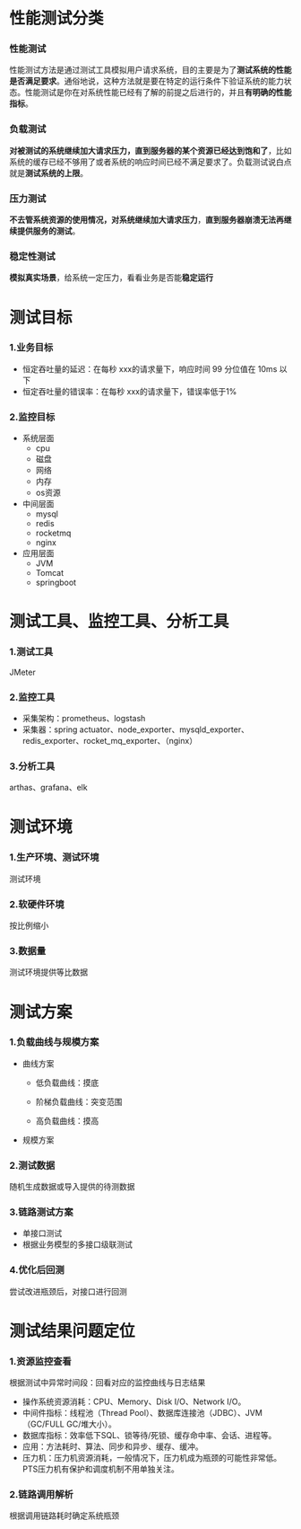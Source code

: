 # 性能测试分类

### 性能测试

性能测试方法是通过测试工具模拟用户请求系统，目的主要是为了**测试系统的性能是否满足要求**。通俗地说，这种方法就是要在特定的运行条件下验证系统的能力状态。性能测试是你在对系统性能已经有了解的前提之后进行的，并且**有明确的性能指标**。

### 负载测试

**对被测试的系统继续加大请求压力，直到服务器的某个资源已经达到饱和了**，比如系统的缓存已经不够用了或者系统的响应时间已经不满足要求了。负载测试说白点就是**测试系统的上限**。

### 压力测试

**不去管系统资源的使用情况，对系统继续加大请求压力**，**直到服务器崩溃无法再继续提供服务的测试**。

### 稳定性测试

**模拟真实场景**，给系统一定压力，看看业务是否能**稳定运行**

# 测试目标

### 1.业务目标

* 恒定吞吐量的延迟：在每秒 xxx的请求量下，响应时间 99 分位值在 10ms 以下
* 恒定吞吐量的错误率：在每秒 xxx的请求量下，错误率低于1%

### 2.监控目标

* 系统层面
  * cpu
  * 磁盘
  * 网络
  * 内存
  * os资源
* 中间层面
  * mysql
  * redis
  * rocketmq
  * nginx
* 应用层面
  * JVM
  * Tomcat
  * springboot

# 测试工具、监控工具、分析工具

### 1.测试工具

JMeter

### 2.监控工具

- 采集架构：prometheus、logstash
- 采集器：spring actuator、node_exporter、mysqld_exporter、redis_exporter、rocket_mq_exporter、（nginx）

### 3.分析工具

arthas、grafana、elk

# 测试环境

### 1.生产环境、测试环境

测试环境

### 2.软硬件环境

按比例缩小

### 3.数据量

测试环境提供等比数据

# 测试方案

### 1.负载曲线与规模方案

* 曲线方案

  - 低负载曲线：摸底

  - 阶梯负载曲线：突变范围

  - 高负载曲线：摸高

* 规模方案


### 2.测试数据

随机生成数据或导入提供的待测数据

### 3.链路测试方案

* 单接口测试
* 根据业务模型的多接口级联测试

### 4.优化后回测

尝试改进瓶颈后，对接口进行回测

# 测试结果问题定位

### 1.资源监控查看

根据测试中异常时间段：回看对应的监控曲线与日志结果

- 操作系统资源消耗：CPU、Memory、Disk I/O、Network I/O。
- 中间件指标：线程池（Thread Pool）、数据库连接池（JDBC）、JVM（GC/FULL GC/堆大小）。
- 数据库指标：效率低下SQL、锁等待/死锁、缓存命中率、会话、进程等。
- 应用：方法耗时、算法、同步和异步、缓存、缓冲。
- 压力机：压力机资源消耗，一般情况下，压力机成为瓶颈的可能性非常低。PTS压力机有保护和调度机制不用单独关注。

### 2.链路调用解析

根据调用链路耗时确定系统瓶颈

